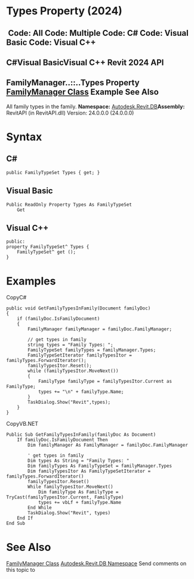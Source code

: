 # Types Property (2024)

﻿
 Code: All Code: Multiple Code: C# Code: Visual Basic Code: Visual C++   
---  
C#Visual BasicVisual C++
Revit 2024 API  
---  
FamilyManager..::..Types Property   
[FamilyManager Class](1cc4fe6c-0e9f-7439-0021-32d2e06f4c33.md "FamilyManager Class") Example See Also  
---  
All family types in the family.
**Namespace:** [Autodesk.Revit.DB](87546ba7-461b-c646-cbb1-2cb8f5bff8b2.md "Autodesk.Revit.DB Namespace")**Assembly:** RevitAPI (in RevitAPI.dll) Version: 24.0.0.0 (24.0.0.0)
# Syntax
C#  
---  
```text
public FamilyTypeSet Types { get; }
```
  
Visual Basic  
---  
```text
Public ReadOnly Property Types As FamilyTypeSet
	Get
```
  
Visual C++  
---  
```text
public:
property FamilyTypeSet^ Types {
	FamilyTypeSet^ get ();
}
```
  
# Examples
CopyC#
```text
public void GetFamilyTypesInFamily(Document familyDoc)
{
    if (familyDoc.IsFamilyDocument)
    {
        FamilyManager familyManager = familyDoc.FamilyManager;

        // get types in family
        string types = "Family Types: ";
        FamilyTypeSet familyTypes = familyManager.Types;
        FamilyTypeSetIterator familyTypesItor = familyTypes.ForwardIterator();
        familyTypesItor.Reset();
        while (familyTypesItor.MoveNext())
        {
            FamilyType familyType = familyTypesItor.Current as FamilyType;
            types += "\n" + familyType.Name;
        }
        TaskDialog.Show("Revit",types);
    }
}
```

CopyVB.NET
```text
Public Sub GetFamilyTypesInFamily(familyDoc As Document)
    If familyDoc.IsFamilyDocument Then
        Dim familyManager As FamilyManager = familyDoc.FamilyManager

        ' get types in family
        Dim types As String = "Family Types: "
        Dim familyTypes As FamilyTypeSet = familyManager.Types
        Dim familyTypesItor As FamilyTypeSetIterator = familyTypes.ForwardIterator()
        familyTypesItor.Reset()
        While familyTypesItor.MoveNext()
            Dim familyType As FamilyType = TryCast(familyTypesItor.Current, FamilyType)
            types += vbLf + familyType.Name
        End While
        TaskDialog.Show("Revit", types)
    End If
End Sub
```

# See Also
[FamilyManager Class](1cc4fe6c-0e9f-7439-0021-32d2e06f4c33.md "FamilyManager Class")
[Autodesk.Revit.DB Namespace](87546ba7-461b-c646-cbb1-2cb8f5bff8b2.md "Autodesk.Revit.DB Namespace")
Send comments on this topic to 